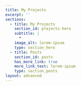 ```yaml
---
title: My Projects
excerpt: ''
sections:
  - title: My Projects
    section_id: projects-hero
    subtitle: |
      *
    image_alt: lorem-ipsum
    type: section_hero
  - title: Posts
    section_id: posts
    has_more_link: true
    more_link_text: lorem-ipsum
    type: section_posts
layout: advanced
---
```

